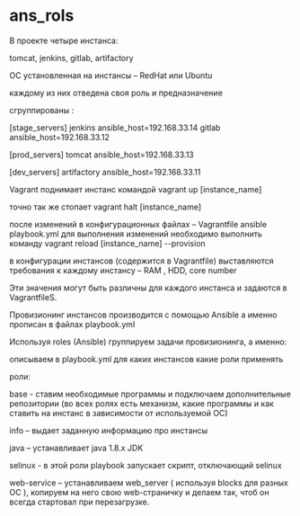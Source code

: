 # ans_rols

В проекте четыре инстанса:

tomcat, jenkins, gitlab, artifactory

ОС установленная на инстансы – RedHat  или  Ubuntu

каждому из них отведена своя роль и предназначение

сгруппированы :

[stage_servers]
jenkins   ansible_host=192.168.33.14
gitlab    ansible_host=192.168.33.12

[prod_servers]
tomcat   ansible_host=192.168.33.13

[dev_servers]
artifactory    ansible_host=192.168.33.11

Vagrant поднимает инстанс командой vagrant up [instance_name]

точно так же стопает   vagrant halt [instance_name]

после изменений в конфигурационных файлах – Vagrantfile     ansible     playbook.yml
для выполнения  изменений  необходимо выполнить команду 
vagrant reload [instance_name] --provision

в конфигурации инстансов (содержится в Vagrantfile)  выставляются требования к каждому инстансу – RAM , HDD, core number 

Эти значения могут быть различны для каждого инстанса и задаются в VagrantfileS.

Провизионинг инстансов производится с помощью Ansible   а именно прописан в файлах playbook.yml

Используя roles (Ansible) группируем задачи провизионинга, а именно:

описываем в playbook.yml для каких инстансов какие роли применять

роли:

base  - ставим необходимые программы и подключаем дополнительные репозитории
(во всех ролях есть механизм, какие программы и как ставить на инстанс в зависимости от используемой ОС)

info – выдает заданную информацию про инстансы 

java – устанавливает java 1.8.x  JDK

selinux -  в этой роли playbook запускает скрипт, отключающий selinux

web-service – устанавливаем web_server ( используя blocks для разных ОС ), копируем на него свою web-страничку и делаем так, чтоб он всегда стартовал при перезагрузке.


